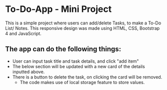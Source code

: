 # To-Do-App - Mini Project
This is a simple project where users can add/delete Tasks, to make a To-Do List/ Notes. This responsive design was made using HTML, CSS, Bootstrap 4 and JavaScript.
## The app can do the following things:
* User can input task title and task details, and click "add item"
* The below section will be updated with a new card of the details inputted above.
* There is a button to delete the task, on clicking the card will be removed.
  * The code makes use of local storage feature to store values.
